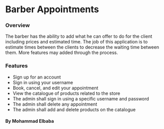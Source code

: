 # Barber Appointments


### Overview
The barber has the ability to add what he can offer to do for the client including prices and estimated time.
The job of this  application is to estimate times between the clients to decrease the waiting time between them.
More features may added through the process.

### Features

- Sign up for an account
- Sign in using your username
- Book, cancel, and edit your appointment
- View the catalogue of products related to the store
- The admin shall sign in using a specific username and password
- The admin shall delete any appointment
- The admin shall add and delete products on the catalogue


#### By Mohammad Elbaba